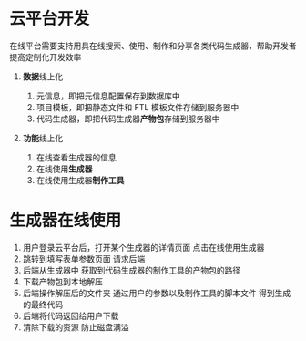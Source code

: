 # 云平台开发

在线平台需要支持用具在线搜索、使用、制作和分享各类代码生成器，帮助开发者提高定制化开发效率

1. **数据**线上化
   1. 元信息，即把元信息配置保存到数据库中
   1. 项目模板，即把静态文件和 FTL 模板文件存储到服务器中
   1. 代码生成器，即把代码生成器**产物包**存储到服务器中

1. **功能**线上化
   1. 在线查看生成器的信息
   1. 在线使用**生成器**
   1. 在线使用生成器**制作工具**




# 生成器在线使用

1. 用户登录云平台后，打开某个生成器的详情页面 点击在线使用生成器
2. 跳转到填写表单参数页面 请求后端
3. 后端从生成器中 获取到代码生成器的制作工具的产物包的路径
4. 下载产物包到本地解压 
5. 后端操作解压后的文件夹 通过用户的参数以及制作工具的脚本文件 得到生成的最终代码
6. 后端将代码返回给用户下载
7. 清除下载的资源 防止磁盘满溢


